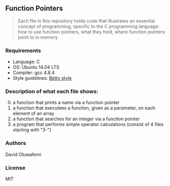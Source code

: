 ## Function Pointers
> Each file in this repository holds code that illustrates an essential concept of programming,
> specific to the C programming language:
> how to use function pointers, what they hold, where function pointers point to in memory

### Requirements
*  Language: C
* OS: Ubuntu 14.04 LTS
* Compiler: gcc 4.8.4
* Style guidelines: [Betty style](https://github.com/holbertonschool/Betty/wiki)

### Description of what each file shows:
0. a function that prints a name via a function pointer
1. a function that executees a function, given as a parameter, on each element of an array
2. a function that searches for an integer via a function pointer
3. a program that performs simple operator calculations (consist of 4 files starting with "3-")

### Authors
David Oluwafemi
### License
 MIT

